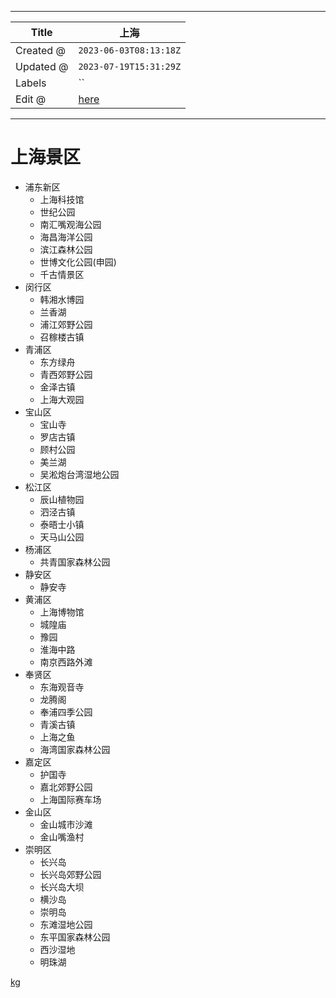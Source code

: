 -----

| Title     | 上海                                              |
| --------- | ----------------------------------------------- |
| Created @ | `2023-06-03T08:13:18Z`                          |
| Updated @ | `2023-07-19T15:31:29Z`                          |
| Labels    | \`\`                                            |
| Edit @    | [here](https://github.com/junxnone/t/issues/27) |

-----

# 上海景区

  - 浦东新区
      - 上海科技馆
      - 世纪公园
      - 南汇嘴观海公园
      - 海昌海洋公园
      - 滨江森林公园
      - 世博文化公园(申园)
      - 千古情景区
  - 闵行区
      - 韩湘水博园
      - 兰香湖
      - 浦江郊野公园
      - 召稼楼古镇
  - 青浦区
      - 东方绿舟
      - 青西郊野公园
      - 金泽古镇
      - 上海大观园
  - 宝山区
      - 宝山寺
      - 罗店古镇
      - 顾村公园
      - 美兰湖
      - 吴淞炮台湾湿地公园
  - 松江区
      - 辰山植物园
      - 泗泾古镇
      - 泰晤士小镇
      - 天马山公园
  - 杨浦区
      - 共青国家森林公园
  - 静安区
      - 静安寺
  - 黄浦区
      - 上海博物馆
      - 城隍庙
      - 豫园
      - 淮海中路
      - 南京西路外滩
  - 奉贤区
      - 东海观音寺
      - 龙腾阁
      - 奉浦四季公园
      - 青溪古镇
      - 上海之鱼
      - 海湾国家森林公园
  - 嘉定区
      - 护国寺
      - 嘉北郊野公园
      - 上海国际赛车场
  - 金山区
      - 金山城市沙滩
      - 金山嘴渔村
  - 崇明区
      - 长兴岛
      - 长兴岛郊野公园
      - 长兴岛大坝
      - 横沙岛
      - 崇明岛
      - 东滩湿地公园
      - 东平国家森林公园
      - 西沙湿地
      - 明珠湖

[kg](https://junxnone.github.io/jstools/md3dkg/?md=https://junxnone.github.io/tmdkg/docs/0007_%E4%B8%8A%E6%B5%B7%E6%99%AF%E5%8C%BA.md ":include :type=iframe width=100% height=800px")

